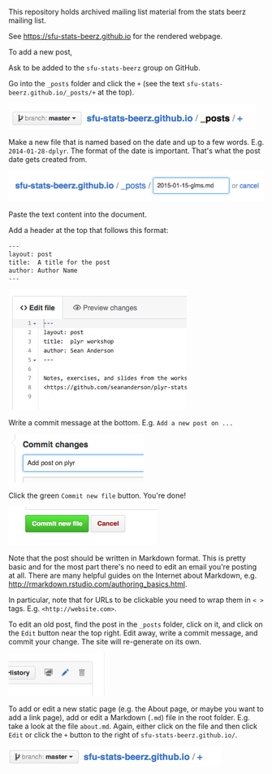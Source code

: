This repository holds archived mailing list material from the stats beerz mailing list.

See <https://sfu-stats-beerz.github.io> for the rendered webpage.

To add a new post, 

Ask to be added to the `sfu-stats-beerz` group on GitHub.

Go into the `_posts` folder and click the `+` (see the text `sfu-stats-beerz.github.io/_posts/+` at the top).

![](images/add-post.PNG)

Make a new file that is named based on the date and up to a few words. E.g. `2014-01-28-dplyr`. The format of the date is important. That's what the post date gets created from.

![](images/filename.PNG)

Paste the text content into the document.

Add a header at the top that follows this format:

```
---
layout: post
title:  A title for the post
author: Author Name
---
```

![](images/edit-content.PNG)

Write a commit message at the bottom. E.g. `Add a new post on ...`

![](images/commit-message.PNG)

Click the green `Commit new file` button. You're done!

![](images/commit-file.PNG)

Note that the post should be written in Markdown format. This is pretty basic and for the most part there's no need to edit an email you're posting at all. There are many helpful guides on the Internet about Markdown, e.g. <http://rmarkdown.rstudio.com/authoring_basics.html>.

In particular, note that for URLs to be clickable you need to wrap them in `< >` tags. E.g. `<http://website.com>`.

To edit an old post, find the post in the `_posts` folder, click on it, and click on the `Edit` button near the top right. Edit away, write a commit message, and commit your change. The site will re-generate on its own.

![](images/edit-button.PNG)

To add or edit a new static page (e.g. the About page, or maybe you want to add a link page), add or edit a Markdown (`.md`) file in the root folder. E.g. take a look at the file `about.md`. Again, either click on the file and then click `Edit` or click the `+` button to the right of `sfu-stats-beerz.github.io/`.

![](images/add-page.PNG)

